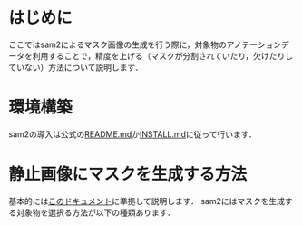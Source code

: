 # はじめに
ここではsam2によるマスク画像の生成を行う際に，対象物のアノテーションデータを利用することで，精度を上げる（マスクが分割されていたり，欠けたりしていない）方法について説明します．

# 環境構築
sam2の導入は公式の[README.md](https://github.com/facebookresearch/sam2?tab=readme-ov-file)か[INSTALL.md](https://github.com/facebookresearch/sam2/blob/main/INSTALL.md)に従って行います．

# 静止画像にマスクを生成する方法
基本的には[このドキュメント](https://github.com/facebookresearch/sam2/blob/main/notebooks/image_predictor_example.ipynb)に準拠して説明します．
sam2にはマスクを生成する対象物を選択る方法が以下の種類あります．
